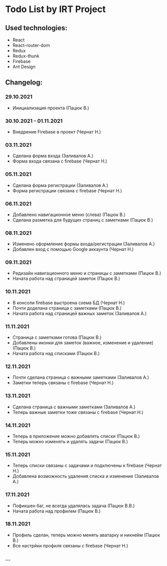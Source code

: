 # Todo List by IRT Project

## Used technologies:
 - React
 - React-router-dom
 - Redux
 - Redux-thunk
 - Firebase
 - Ant Design

## Changelog:
### 29.10.2021
 - Инициализация проекта (Пацюк В.)
### 30.10.2021 - 01.11.2021
 - Внедрение Firebase в проект (Чернат Н.)
### 03.11.2021 
 - Сделана форма входа (Заливалов А.)
 - Форма входа связана с firebase (Чернат Н.)
### 05.11.2021
 - Сделана форма регистрации (Заливалов А.)
 - Форма регистрации связана с firebase (Чернат Н.)
### 06.11.2021 
 - Добавлено навигационное меню (слева) (Пацюк В.)
 - Сделана разметка для будущих страниц с заметками (Пацюк В.)
### 08.11.2021
 - Изменено оформление формы входа/регистрации (Заливалов А.)
 - Добавлен вход с помощью Google аккаунта (Чернат Н.)
### 09.11.2021
 - Редизайн навигационного меню и страницы с заметками (Пацюк В.)
 - Начата работа над страницей заметок (Пацюк В.)
### 10.11.2021
 - В консоли firebase выстроена схема БД (Чернат Н.)
 - Почти доделана страница с заметками (Пацюк В.)
 - Начата работа над страницей важных заметок (Заливалов А.)
### 11.11.2021
 - Страница с заметками готова (Пацюк В.)
 - Добавлены иконки для заметок (важное, изменение и удаление) (Пацюк В.)
 - Начата работа над списками (Пацюк В.)
### 12.11.2021
 - Почти сделана страница с важными заметками (Заливалов А.)
 - Заметки теперь связаны с firebase (Чернат Н.)
### 13.11.2021 
 - Сделана страница с важными заметками (Заливалов А.)
 - Теперь важные заметки тоже связаны с firebase (Чернат Н.)
### 14.11.2021 
 - Теперь в приложение можно добавлять списки (Пацюк В.)
 - Теперь можно изменять и удалять задачи (Пацюк В.)
### 15.11.2021 
 - Теперь списки связаны с задачами и подключены к firebase (Чернат Н.)
 - Добавлена возможность удаления списка и изменение (Заливалов А.)
### 17.11.2021
 - Пофикшен баг, не всегда удалялась задача (Пацюк В.В.)
 - Начата работа над профилем (Пацюк В.)
### 18.11.2021
 - Профиль сделан, теперь можно менять аватарку и никнейм (Пацюк В.)
 - Все настрйки профиля связаны с firebase (Чернат Н.)
### ...
